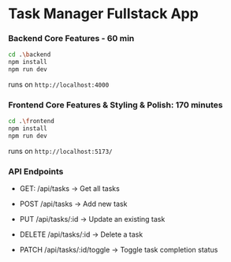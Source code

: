 # Task Manager Fullstack App

### Backend Core Features - 60 min

```bash
cd .\backend
npm install
npm run dev
```

runs on `http://localhost:4000`

### Frontend Core Features & Styling & Polish: 170 minutes

```bash
cd .\frontend
npm install
npm run dev
```

runs on `http://localhost:5173/`

### API Endpoints

- GET: /api/tasks -> Get all tasks

- POST /api/tasks -> Add new task

- PUT /api/tasks/:id -> Update an existing task

- DELETE /api/tasks/:id -> Delete a task

- PATCH /api/tasks/:id/toggle -> Toggle task completion status
